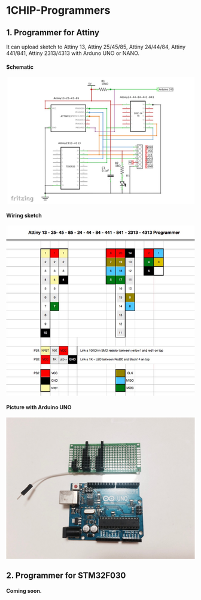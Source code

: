 
# 1CHIP-Programmers 
## 1. Programmer for Attiny

It can upload sketch to Attiny 13, Attiny 25/45/85, Attiny 24/44/84, Attiny 441/841, Attiny 2313/4313 with Arduno UNO or NANO.

#### Schematic
<img src="./images/Attiny_Programmer.jpg" width="700">  

#### Wiring sketch
  
<img src="./images/Attiny_Programmer1.jpg" width="700"> 

#### Picture with Arduino UNO

<img src="./images/Attiny-Programmer-with-Uno.jpg" width="700"> 

## 2. Programmer for STM32F030

#### Coming soon.

